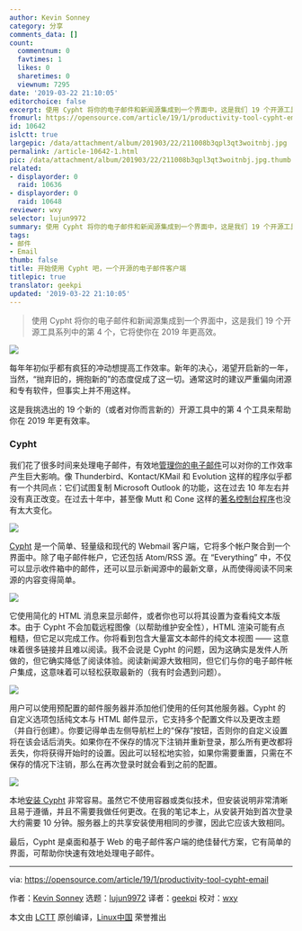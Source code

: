 ```yaml
---
author: Kevin Sonney
category: 分享
comments_data: []
count:
  commentnum: 0
  favtimes: 1
  likes: 0
  sharetimes: 0
  viewnum: 7295
date: '2019-03-22 21:10:05'
editorchoice: false
excerpt: 使用 Cypht 将你的电子邮件和新闻源集成到一个界面中，这是我们 19 个开源工具系列中的第 4 个，它将使你在 2019 年更高效。
fromurl: https://opensource.com/article/19/1/productivity-tool-cypht-email
id: 10642
islctt: true
largepic: /data/attachment/album/201903/22/211008b3qpl3qt3woitnbj.jpg
permalink: /article-10642-1.html
pic: /data/attachment/album/201903/22/211008b3qpl3qt3woitnbj.jpg.thumb.jpg
related:
- displayorder: 0
  raid: 10636
- displayorder: 0
  raid: 10648
reviewer: wxy
selector: lujun9972
summary: 使用 Cypht 将你的电子邮件和新闻源集成到一个界面中，这是我们 19 个开源工具系列中的第 4 个，它将使你在 2019 年更高效。
tags:
- 邮件
- Email
thumb: false
title: 开始使用 Cypht 吧，一个开源的电子邮件客户端
titlepic: true
translator: geekpi
updated: '2019-03-22 21:10:05'
---
```



> 
> 使用 Cypht 将你的电子邮件和新闻源集成到一个界面中，这是我们 19 个开源工具系列中的第 4 个，它将使你在 2019 年更高效。
> 
> 
> 


![](/data/attachment/album/201903/22/211008b3qpl3qt3woitnbj.jpg)


每年年初似乎都有疯狂的冲动想提高工作效率。新年的决心，渴望开启新的一年，当然，“抛弃旧的，拥抱新的”的态度促成了这一切。通常这时的建议严重偏向闭源和专有软件，但事实上并不用这样。


这是我挑选出的 19 个新的（或者对你而言新的）开源工具中的第 4 个工具来帮助你在 2019 年更有效率。


### Cypht


我们花了很多时间来处理电子邮件，有效地[管理你的电子邮件](https://opensource.com/article/17/7/email-alternatives-thunderbird)可以对你的工作效率产生巨大影响。像 Thunderbird、Kontact/KMail 和 Evolution 这样的程序似乎都有一个共同点：它们试图复制 Microsoft Outlook 的功能，这在过去 10 年左右并没有真正改变。在过去十年中，甚至像 Mutt 和 Cone 这样的[著名控制台程序](https://opensource.com/life/15/8/top-4-open-source-command-line-email-clients)也没有太大变化。


![](/data/attachment/album/201903/22/211010mfzsf8frzjnz8v26.png)


[Cypht](https://cypht.org/) 是一个简单、轻量级和现代的 Webmail 客户端，它将多个帐户聚合到一个界面中。除了电子邮件帐户，它还包括 Atom/RSS 源。在 “Everything” 中，不仅可以显示收件箱中的邮件，还可以显示新闻源中的最新文章，从而使得阅读不同来源的内容变得简单。


![](/data/attachment/album/201903/22/211013wzoj8f8858jzfi5i.png)


它使用简化的 HTML 消息来显示邮件，或者你也可以将其设置为查看纯文本版本。由于 Cypht 不会加载远程图像（以帮助维护安全性），HTML 渲染可能有点粗糙，但它足以完成工作。你将看到包含大量富文本邮件的纯文本视图 —— 这意味着很多链接并且难以阅读。我不会说是 Cypht 的问题，因为这确实是发件人所做的，但它确实降低了阅读体验。阅读新闻源大致相同，但它们与你的电子邮件帐户集成，这意味着可以轻松获取最新的（我有时会遇到问题）。


![](/data/attachment/album/201903/22/211014fek89dx4nkv8lvn8.png)


用户可以使用预配置的邮件服务器并添加他们使用的任何其他服务器。Cypht 的自定义选项包括纯文本与 HTML 邮件显示，它支持多个配置文件以及更改主题（并自行创建）。你要记得单击左侧导航栏上的“保存”按钮，否则你的自定义设置将在该会话后消失。如果你在不保存的情况下注销并重新登录，那么所有更改都将丢失，你将获得开始时的设置。因此可以轻松地实验，如果你需要重置，只需在不保存的情况下注销，那么在再次登录时就会看到之前的配置。


![](/data/attachment/album/201903/22/211017nizomdeezoosge2e.png)


本地[安装 Cypht](https://cypht.org/install.html) 非常容易。虽然它不使用容器或类似技术，但安装说明非常清晰且易于遵循，并且不需要我做任何更改。在我的笔记本上，从安装开始到首次登录大约需要 10 分钟。服务器上的共享安装使用相同的步骤，因此它应该大致相同。


最后，Cypht 是桌面和基于 Web 的电子邮件客户端的绝佳替代方案，它有简单的界面，可帮助你快速有效地处理电子邮件。




---


via: <https://opensource.com/article/19/1/productivity-tool-cypht-email>


作者：[Kevin Sonney](https://opensource.com/users/ksonney "Kevin Sonney") 选题：[lujun9972](https://github.com/lujun9972) 译者：[geekpi](https://github.com/geekpi) 校对：[wxy](https://github.com/wxy)


本文由 [LCTT](https://github.com/LCTT/TranslateProject) 原创编译，[Linux中国](https://linux.cn/) 荣誉推出